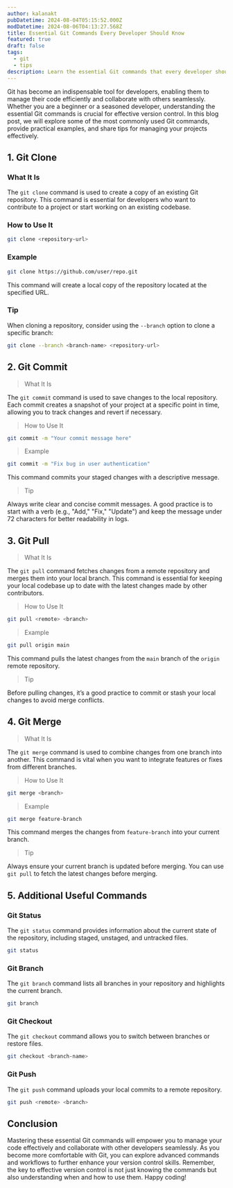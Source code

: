 ```yaml
---
author: kalanakt
pubDatetime: 2024-08-04T05:15:52.000Z
modDatetime: 2024-08-06T04:13:27.568Z
title: Essential Git Commands Every Developer Should Know
featured: true
draft: false
tags:
  - git
  - tips
description: Learn the essential Git commands that every developer should know for effective version control.
---
```


Git has become an indispensable tool for developers, enabling them to manage their code efficiently and collaborate with others seamlessly. Whether you are a beginner or a seasoned developer, understanding the essential Git commands is crucial for effective version control. In this blog post, we will explore some of the most commonly used Git commands, provide practical examples, and share tips for managing your projects effectively.

## 1. Git Clone

### What It Is

The `git clone` command is used to create a copy of an existing Git repository. This command is essential for developers who want to contribute to a project or start working on an existing codebase.

### How to Use It

```bash
git clone <repository-url>
```

### Example

```bash
git clone https://github.com/user/repo.git
```

This command will create a local copy of the repository located at the specified URL.

### Tip

When cloning a repository, consider using the `--branch` option to clone a specific branch:

```bash
git clone --branch <branch-name> <repository-url>
```

## 2. Git Commit

> What It Is

The `git commit` command is used to save changes to the local repository. Each commit creates a snapshot of your project at a specific point in time, allowing you to track changes and revert if necessary.

> How to Use It

```bash
git commit -m "Your commit message here"
```

> Example

```bash
git commit -m "Fix bug in user authentication"
```

This command commits your staged changes with a descriptive message.

> Tip

Always write clear and concise commit messages. A good practice is to start with a verb (e.g., "Add," "Fix," "Update") and keep the message under 72 characters for better readability in logs.

## 3. Git Pull

> What It Is

The `git pull` command fetches changes from a remote repository and merges them into your local branch. This command is essential for keeping your local codebase up to date with the latest changes made by other contributors.

> How to Use It

```bash
git pull <remote> <branch>
```

> Example

```bash
git pull origin main
```

This command pulls the latest changes from the `main` branch of the `origin` remote repository.

> Tip

Before pulling changes, it’s a good practice to commit or stash your local changes to avoid merge conflicts.

## 4. Git Merge

> What It Is

The `git merge` command is used to combine changes from one branch into another. This command is vital when you want to integrate features or fixes from different branches.

> How to Use It

```bash
git merge <branch>
```

> Example

```bash
git merge feature-branch
```

This command merges the changes from `feature-branch` into your current branch.

> Tip

Always ensure your current branch is updated before merging. You can use `git pull` to fetch the latest changes before merging.

## 5. Additional Useful Commands

### Git Status

The `git status` command provides information about the current state of the repository, including staged, unstaged, and untracked files.

```bash
git status
```

### Git Branch

The `git branch` command lists all branches in your repository and highlights the current branch.

```bash
git branch
```

### Git Checkout

The `git checkout` command allows you to switch between branches or restore files.

```bash
git checkout <branch-name>
```

### Git Push

The `git push` command uploads your local commits to a remote repository.

```bash
git push <remote> <branch>
```

## Conclusion

Mastering these essential Git commands will empower you to manage your code effectively and collaborate with other developers seamlessly. As you become more comfortable with Git, you can explore advanced commands and workflows to further enhance your version control skills. Remember, the key to effective version control is not just knowing the commands but also understanding when and how to use them. Happy coding!
